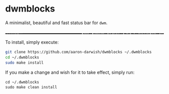 # dwmblocks
A minimalist, beautiful and fast status bar for `dwm`.

![alt text](https://github.com/aaron-darwish/dwmblocks/blob/master/status_bar.png?raw=true)

To install, simply execute:
```bash
git clone https://github.com/aaron-darwish/dwmblocks ~/.dwmblocks
cd ~/.dwmblocks
sudo make install
```
If you make a change and wish for it to take effect, simply run:
```console
cd ~/.dwmblocks
sudo make clean install
```

